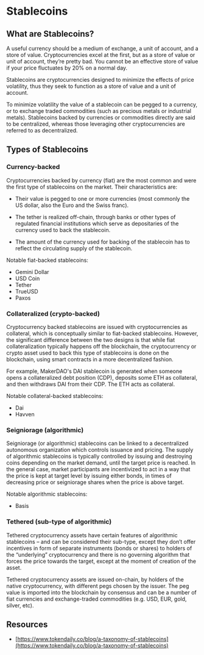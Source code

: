 # Stablecoins

## What are Stablecoins?

A useful currency should be a medium of exchange, a unit of account, and a store of value. Cryptocurrencies excel at the first, but as a store of value or unit of account, they’re pretty bad. You cannot be an effective store of value if your price fluctuates by 20% on a normal day.

Stablecoins are cryptocurrencies designed to minimize the effects of price volatility, thus they seek to function as a store of value and a unit of account.

To minimize volatility the value of a stablecoin can be pegged to a currency, or to exchange traded commodities (such as precious metals or industrial metals). Stablecoins backed by currencies or commodities directly are said to be centralized, whereas those leveraging other cryptocurrencies are referred to as decentralized.

## Types of Stablecoins

### Currency-backed

Cryptocurrencies backed by currency (fiat) are the most common and were the first type of stablecoins on the market. Their characteristics are:

* Their value is pegged to one or more currencies (most commonly the US dollar, also the Euro and the Swiss franc).

* The tether is realized off-chain, through banks or other types of regulated financial institutions which serve as depositaries of the currency used to back the stablecoin.

* The amount of the currency used for backing of the stablecoin has to reflect the circulating supply of the stablecoin.

Notable fiat-backed stablecoins:

* Gemini Dollar
* USD Coin
* Tether
* TrueUSD
* Paxos

### Collateralized (crypto-backed)

Cryptocurrency backed stablecoins are issued with cryptocurrencies as collateral, which is conceptually similar to fiat-backed stablecoins. However, the significant difference between the two designs is that while fiat collateralization typically happens off the blockchain, the cryptocurrency or crypto asset used to back this type of stablecoins is done on the blockchain, using smart contracts in a more decentralized fashion.

For example, MakerDAO's DAI stablecoin is generated when someone opens a collateralized debt position (CDP), deposits some ETH as collateral, and then withdraws DAI from their CDP. The ETH acts as collateral.

Notable collateral-backed stablecoins:

* Dai
* Havven

### Seigniorage (algorithmic)

Seigniorage (or algorithmic) stablecoins can be linked to a decentralized autonomous organization which controls issuance and pricing. The supply of algorithmic stablecoins is typically controlled by issuing and destroying coins depending on the market demand, until the target price is reached. In the general case, market participants are incentivized to act in a way that the price is kept at target level by issuing either bonds, in times of decreasing price or seigniorage shares when the price is above target.

Notable algorithmic stablecoins:

* Basis

### Tethered (sub-type of algorithmic)

Tethered cryptocurrency assets have certain features of algorithmic stablecoins – and can be considered their sub-type, except they don’t offer incentives in form of separate instruments (bonds or shares) to holders of the “underlying” cryptocurrency and there is no governing algorithm that forces the price towards the target, except at the moment of creation of the asset.

Tethered cryptocurrency assets are issued on-chain, by holders of the native cryptocurrency, with different pegs chosen by the issuer. The peg value is imported into the blockchain by consensus and can be a number of fiat currencies and exchange-traded commodities (e.g. USD, EUR, gold, silver, etc).

## Resources
* [https://www.tokendaily.co/blog/a-taxonomy-of-stablecoins](https://www.tokendaily.co/blog/a-taxonomy-of-stablecoins)
